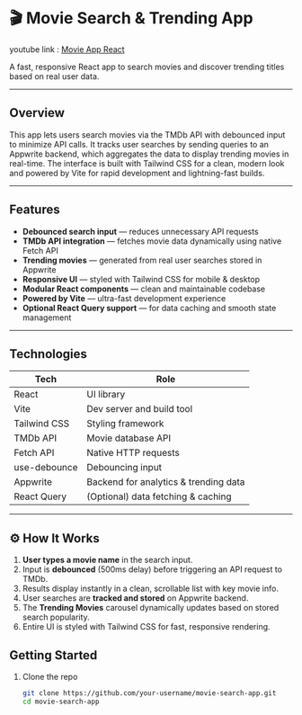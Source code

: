 # 🎬 Movie Search & Trending App
youtube link : [Movie App React](https://youtu.be/heAWBq6kZnc)

A fast, responsive React app to search movies and discover trending titles based on real user data.

---

## Overview

This app lets users search movies via the TMDb API with debounced input to minimize API calls. It tracks user searches by sending queries to an Appwrite backend, which aggregates the data to display trending movies in real-time. The interface is built with Tailwind CSS for a clean, modern look and powered by Vite for rapid development and lightning-fast builds.

---

## Features

- **Debounced search input** — reduces unnecessary API requests  
- **TMDb API integration** — fetches movie data dynamically using native Fetch API  
- **Trending movies** — generated from real user searches stored in Appwrite  
- **Responsive UI** — styled with Tailwind CSS for mobile & desktop  
- **Modular React components** — clean and maintainable codebase  
- **Powered by Vite** — ultra-fast development experience  
- **Optional React Query support** — for data caching and smooth state management  

---

## Technologies

| Tech          | Role                                   |
|---------------|--------------------------------------|
| React         | UI library                           |
| Vite          | Dev server and build tool            |
| Tailwind CSS  | Styling framework                    |
| TMDb API      | Movie database API                   |
| Fetch API     | Native HTTP requests                 |
| use-debounce  | Debouncing input                     |
| Appwrite      | Backend for analytics & trending data|
| React Query   | (Optional) data fetching & caching  |

---
## ⚙️ How It Works

1. **User types a movie name** in the search input.
2. Input is **debounced** (500ms delay) before triggering an API request to TMDb.
3. Results display instantly in a clean, scrollable list with key movie info.
4. User searches are **tracked and stored** on Appwrite backend.
5. The **Trending Movies** carousel dynamically updates based on stored search popularity.
6. Entire UI is styled with Tailwind CSS for fast, responsive rendering.

## Getting Started

1. Clone the repo  
   ```bash
   git clone https://github.com/your-username/movie-search-app.git
   cd movie-search-app
